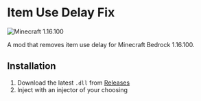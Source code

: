 # Item Use Delay Fix

![Minecraft 1.16.100](https://img.shields.io/badge/Minecraft-1.16.100-brightgreen)

A mod that removes item use delay for Minecraft Bedrock 1.16.100.

## Installation
1. Download the latest `.dll` from [Releases](https://github.com/elson08/ItemUseDelayFix/releases)
2. Inject with an injector of your choosing
